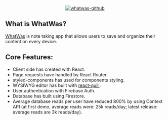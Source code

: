 <div align="center">
  <br>
  <a href="https://whatwas.app" target="_blank" rel="noopener noreferrer" aria-label="whatwas"><img src="https://i.ibb.co/w6wDWt2/whatwas-github.jpg" alt="whatwas-github"></a>
</div>

## What is WhatWas?

[WhatWas](https://whatwas.app) is note taking app that allows users to save and organize their content on every device.

## Core Features:

- Client side has created with React.
- Page requests have handled by React Router.
- styled-components has used for components styling.
- WYSIWYG editor has built with [react-quill](https://github.com/zenoamaro/react-quill).
- User authentication with Firebase Auth.
- Database has built using Firestore.
- Average database reads per user have reduced 800% by using Context API (at first demo, average reads were: 25k reads/day; latest release: average reads are 3k reads/day).
